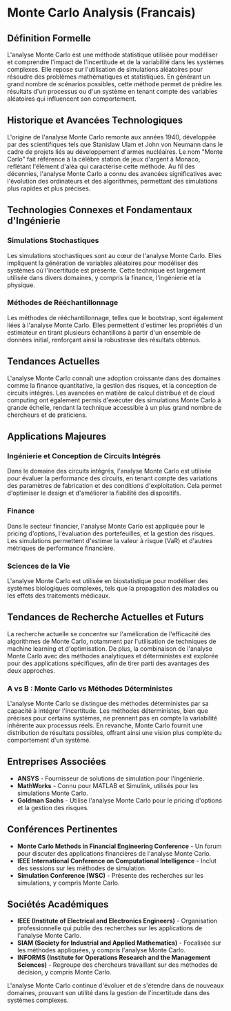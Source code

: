 # Monte Carlo Analysis (Francais)

## Définition Formelle

L'analyse Monte Carlo est une méthode statistique utilisée pour modéliser et comprendre l'impact de l'incertitude et de la variabilité dans les systèmes complexes. Elle repose sur l'utilisation de simulations aléatoires pour résoudre des problèmes mathématiques et statistiques. En générant un grand nombre de scénarios possibles, cette méthode permet de prédire les résultats d'un processus ou d'un système en tenant compte des variables aléatoires qui influencent son comportement.

## Historique et Avancées Technologiques

L'origine de l'analyse Monte Carlo remonte aux années 1940, développée par des scientifiques tels que Stanislaw Ulam et John von Neumann dans le cadre de projets liés au développement d'armes nucléaires. Le nom "Monte Carlo" fait référence à la célèbre station de jeux d'argent à Monaco, reflétant l'élément d'aléa qui caractérise cette méthode. Au fil des décennies, l'analyse Monte Carlo a connu des avancées significatives avec l'évolution des ordinateurs et des algorithmes, permettant des simulations plus rapides et plus précises.

## Technologies Connexes et Fondamentaux d'Ingénierie

### Simulations Stochastiques

Les simulations stochastiques sont au cœur de l'analyse Monte Carlo. Elles impliquent la génération de variables aléatoires pour modéliser des systèmes où l'incertitude est présente. Cette technique est largement utilisée dans divers domaines, y compris la finance, l'ingénierie et la physique.

### Méthodes de Rééchantillonnage

Les méthodes de rééchantillonnage, telles que le bootstrap, sont également liées à l'analyse Monte Carlo. Elles permettent d'estimer les propriétés d'un estimateur en tirant plusieurs échantillons à partir d'un ensemble de données initial, renforçant ainsi la robustesse des résultats obtenus.

## Tendances Actuelles

L'analyse Monte Carlo connaît une adoption croissante dans des domaines comme la finance quantitative, la gestion des risques, et la conception de circuits intégrés. Les avancées en matière de calcul distribué et de cloud computing ont également permis d'exécuter des simulations Monte Carlo à grande échelle, rendant la technique accessible à un plus grand nombre de chercheurs et de praticiens.

## Applications Majeures

### Ingénierie et Conception de Circuits Intégrés

Dans le domaine des circuits intégrés, l'analyse Monte Carlo est utilisée pour évaluer la performance des circuits, en tenant compte des variations des paramètres de fabrication et des conditions d'exploitation. Cela permet d'optimiser le design et d'améliorer la fiabilité des dispositifs.

### Finance

Dans le secteur financier, l'analyse Monte Carlo est appliquée pour le pricing d'options, l'évaluation des portefeuilles, et la gestion des risques. Les simulations permettent d'estimer la valeur à risque (VaR) et d'autres métriques de performance financière.

### Sciences de la Vie

L'analyse Monte Carlo est utilisée en biostatistique pour modéliser des systèmes biologiques complexes, tels que la propagation des maladies ou les effets des traitements médicaux.

## Tendances de Recherche Actuelles et Futurs

La recherche actuelle se concentre sur l'amélioration de l'efficacité des algorithmes de Monte Carlo, notamment par l'utilisation de techniques de machine learning et d'optimisation. De plus, la combinaison de l'analyse Monte Carlo avec des méthodes analytiques et déterministes est explorée pour des applications spécifiques, afin de tirer parti des avantages des deux approches.

### A vs B : Monte Carlo vs Méthodes Déterministes

L'analyse Monte Carlo se distingue des méthodes déterministes par sa capacité à intégrer l'incertitude. Les méthodes déterministes, bien que précises pour certains systèmes, ne prennent pas en compte la variabilité inhérente aux processus réels. En revanche, Monte Carlo fournit une distribution de résultats possibles, offrant ainsi une vision plus complète du comportement d'un système.

## Entreprises Associées

- **ANSYS** - Fournisseur de solutions de simulation pour l'ingénierie.
- **MathWorks** - Connu pour MATLAB et Simulink, utilisés pour les simulations Monte Carlo.
- **Goldman Sachs** - Utilise l'analyse Monte Carlo pour le pricing d'options et la gestion des risques.

## Conférences Pertinentes

- **Monte Carlo Methods in Financial Engineering Conference** - Un forum pour discuter des applications financières de l'analyse Monte Carlo.
- **IEEE International Conference on Computational Intelligence** - Inclut des sessions sur les méthodes de simulation.
- **Simulation Conference (WSC)** - Présente des recherches sur les simulations, y compris Monte Carlo.

## Sociétés Académiques

- **IEEE (Institute of Electrical and Electronics Engineers)** - Organisation professionnelle qui publie des recherches sur les applications de l'analyse Monte Carlo.
- **SIAM (Society for Industrial and Applied Mathematics)** - Focalisée sur les méthodes appliquées, y compris l'analyse Monte Carlo.
- **INFORMS (Institute for Operations Research and the Management Sciences)** - Regroupe des chercheurs travaillant sur des méthodes de décision, y compris Monte Carlo.

L'analyse Monte Carlo continue d'évoluer et de s'étendre dans de nouveaux domaines, prouvant son utilité dans la gestion de l'incertitude dans des systèmes complexes.